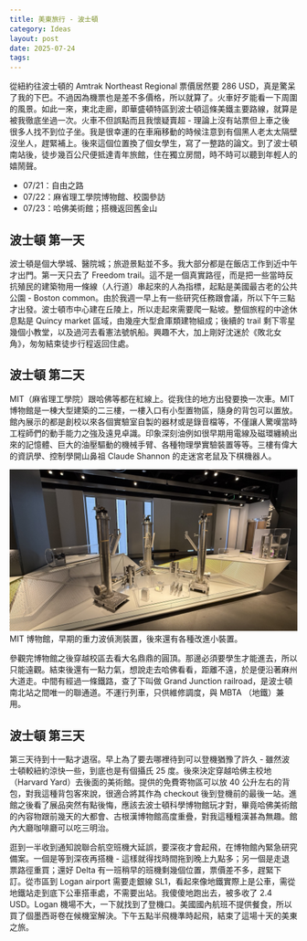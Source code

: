 ```yaml
---
title: 美東旅行 - 波士頓
category: Ideas
layout: post
date: 2025-07-24
tags:
---
```

從紐約往波士頓的 Amtrak Northeast Regional 票價居然要 286 USD，真是驚呆了我的下巴。不過因為機票也是差不多價格，所以就算了。火車好歹能看一下周圍的風景。如此一來，東北走廊，即華盛頓特區到波士頓這條美鐵主要路線，就算是被我徹底坐過一次。火車不但誤點而且我懷疑賣超 - 理論上沒有站票但上車之後很多人找不到位子坐。我是很幸運的在車廂移動的時候注意到有個黑人老太太隔壁沒坐人，趕緊補上。後來這個位置換了個女學生，寫了一整路的論文。到了波士頓南站後，徒步幾百公尺便抵達青年旅館，住在獨立房間，時不時可以聽到年輕人的嬉鬧聲。

- 07/21：自由之路
- 07/22：麻省理工學院博物館、校園參訪
- 07/23：哈佛美術館；搭機返回舊金山

## 波士頓 第一天

波士頓是個大學城、醫院城；旅遊景點並不多。我大部分都是在飯店工作到近中午才出門。第一天只去了 Freedom trail。這不是一個真實路徑，而是把一些當時反抗殖民的建築物用一條線（人行道）串起來的人為指標，起點是美國最古老的公共公園 - Boston common。由於我週一早上有一些研究任務跟會議，所以下午三點才出發。波士頓市中心建在丘陵上，所以走起來需要爬一點坡。整個旅程的中途休息點是 Quincy market 區域，由幾座大型倉庫類建物組成；後續的 trail 剩下零星幾個小教堂，以及過河去看憲法號帆船。興趣不大，加上剛好沈迷於《敗北女角》，匆匆結束徒步行程返回住處。

## 波士頓 第二天

MIT（麻省理工學院）跟哈佛等都在紅線上。從我住的地方出發要換一次車。MIT 博物館是一棟大型建築的二三樓，一樓入口有小型置物區，隨身的背包可以置放。館內展示的都是創校以來各個實驗室自製的器材或是錄音檔等，不僅讓人驚嘆當時工程師們的動手能力之強及遠見卓識。印象深刻油例如很早期用電線及磁環纏繞出來的記憶體、巨大的油壓驅動的機械手臂、各種物理學實驗裝置等等。三樓有偉大的資訊學、控制學開山鼻祖 Claude Shannon 的走迷宮老鼠及下棋機器人。

![](/assets/img/blog-MIT-museum.jpeg)
MIT 博物館，早期的重力波偵測裝置，後來還有各種改進小裝置。

參觀完博物館之後穿越校區去看大名鼎鼎的圓頂。那邊必須要學生才能進去，所以只能遠觀。結束後還有一點力氣，想說走去哈佛看看，距離不遠，於是便沿著麻州大道走。中間有經過一條鐵路，查了下叫做 Grand Junction railroad，是波士頓南北站之間唯一的聯通道。不運行列車，只供維修調度，與 MBTA （地鐵）兼用。

## 波士頓 第三天

第三天待到十一點才退宿。早上為了要去哪裡待到可以登機猶豫了許久 - 雖然波士頓較紐約涼快一些，到底也是有個攝氏 25 度。後來決定穿越哈佛主校地（Harvard Yard）去後面的美術館。提供的免費寄物區可以放 40 公升左右的背包，對我這種背包客來說，很適合將其作為 checkout 後到登機前的最後一站。進館之後看了展品突然有點後悔，應該去波士頓科學博物館玩才對，畢竟哈佛美術館的內容物跟前幾天的大都會、古根漢博物館高度重疊，對我這種粗漢甚為無趣。館內大廳咖啡廳可以吃三明治。

逛到一半收到通知說聯合航空班機大延誤，要深夜才會起飛，在博物館內緊急研究備案。一個是等到深夜再搭機 - 這樣就得找時間拖到晚上九點多；另一個是走退票路徑重買；還好 Delta 有一班稍早的班機剩幾個位置，票價差不多，趕緊下訂。從市區到 Logan airport 需要走銀線 SL1，看起來像地鐵實際上是公車，需從地鐵站走到底下公車搭車處，不需要出站。我傻傻地跑出去，被多收了 2.4 USD。Logan 機場不大，一下就找到了登機口。美國國內航班不提供餐食，所以買了個墨西哥卷在候機室解決。下午五點半飛機準時起飛，結束了這場十天的美東之旅。